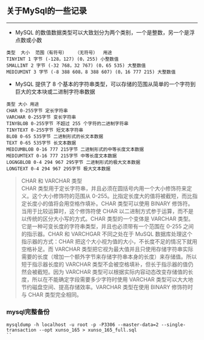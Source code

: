 ## 关于MySql的一些记录
---
+ MySQL 的数值数据类型可以大致划分为两个类别，一个是整数，另一个是浮点数或小数
```mysql
类型  大小  范围（有符号）   （无符号）  用途
TINYINT 1 字节 (-128，127) (0，255) 小整数值    
SMALLINT 2 字节 (-32 768，32 767) (0，65 535) 大整数值    
MEDIUMINT 3 字节 (-8 388 608，8 388 607) (0，16 777 215) 大整数值   

```

+ MySQL 提供了 8 个基本的字符串类型，可以存储的范围从简单的一个字符到巨大的文本块或二进制字符串数据   

```mysql
类型 大小 用途 
CHAR 0-255字节 定长字符串 
VARCHAR 0-255字节 变长字符串 
TINYBLOB 0-255字节 不超过 255 个字符的二进制字符串 
TINYTEXT 0-255字节 短文本字符串 
BLOB 0-65 535字节 二进制形式的长文本数据 
TEXT 0-65 535字节 长文本数据 
MEDIUMBLOB 0-16 777 215字节 二进制形式的中等长度文本数据 
MEDIUMTEXT 0-16 777 215字节 中等长度文本数据 
LOGNGBLOB 0-4 294 967 295字节 二进制形式的极大文本数据 
LONGTEXT 0-4 294 967 295字节 极大文本数据
```   
>CHAR 和 VARCHAR 类型   
CHAR 类型用于定长字符串，并且必须在圆括号内用一个大小修饰符来定义。这个大小修饰符的范围从 0-255。比指定长度大的值将被截短，而比指定长度小的值将会用空格作填补。CHAR 类型可以使用 BINARY 修饰符。当用于比较运算时，这个修饰符使 CHAR 以二进制方式参于运算，而不是以传统的区分大小写的方式。CHAR 类型的一个变体是 VARCHAR 类型。它是一种可变长度的字符串类型，并且也必须带有一个范围在 0-255 之间的指示器。CHAR 和 VARCHGAR 不同之处在于 MuSQL 数据库处理这个指示器的方式：CHAR 把这个大小视为值的大小，不长度不足的情况下就用空格补足。而 VARCHAR 类型把它视为最大值并且只使用存储字符串实际需要的长度（增加一个额外字节来存储字符串本身的长度）来存储值。所以短于指示器长度的 VARCHAR 类型不会被空格填补，但长于指示器的值仍然会被截短。因为 VARCHAR 类型可以根据实际内容动态改变存储值的长度，所以在不能确定字段需要多少字符时使用 VARCHAR 类型可以大大地节约磁盘空间、提高存储效率。VARCHAR 类型在使用 BINARY 修饰符时与 CHAR 类型完全相同。

### mysql完整备份   
```
mysqldump -h localhost -u root -p -P3306 --master-data=2 --single-transaction --opt xunso_165 > xunso_165_full.sql
``
